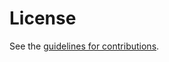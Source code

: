 # License

See the
[guidelines for contributions](https://github.com/ameyand/PDMv2/blob//CONTRIBUTING.md).
